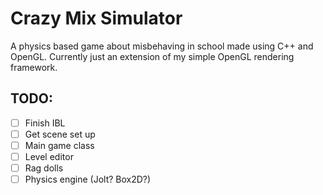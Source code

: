 # Crazy Mix Simulator

A physics based game about misbehaving in school made using C++ and OpenGL. Currently just an extension of my simple 
OpenGL rendering framework.

## TODO:
- [ ] Finish IBL
- [ ] Get scene set up
- [ ] Main game class
- [ ] Level editor
- [ ] Rag dolls
- [ ] Physics engine (Jolt? Box2D?)
